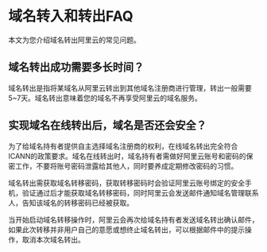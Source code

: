 # 域名转入和转出FAQ

本文为您介绍域名转出阿里云的常见问题。

## 域名转出成功需要多长时间？

域名转出是指将某域名从阿里云转出到其他域名注册商进行管理，转出一般需要5~7天。域名转出意味着您的域名不再享受阿里云的域名服务。

## 实现域名在线转出后，域名是否还会安全？

为了给域名持有者提供自主选择域名注册商的权利，在线域名转出完全符合ICANN的政策要求。域名在线转出时，域名持有者需做好阿里云账号和密码的保密工作，不要将账号密码泄露给其他人，同时要养成定期修改密码的习惯。

域名转出需获取域名转移密码，获取转移密码时会验证阿里云账号绑定的安全手机，验证通过后才能获取域名转移密码，同时阿里云会发送邮件通知域名管理联系人，告知该域名的转移密码已经被获取。

当开始启动域名转移操作时，阿里云会再次给域名持有者发送域名转出确认邮件，如果此次转移并非用户自己的意愿或想终止域名转出，可以根据邮件中的提示操作，取消本次域名转出。

